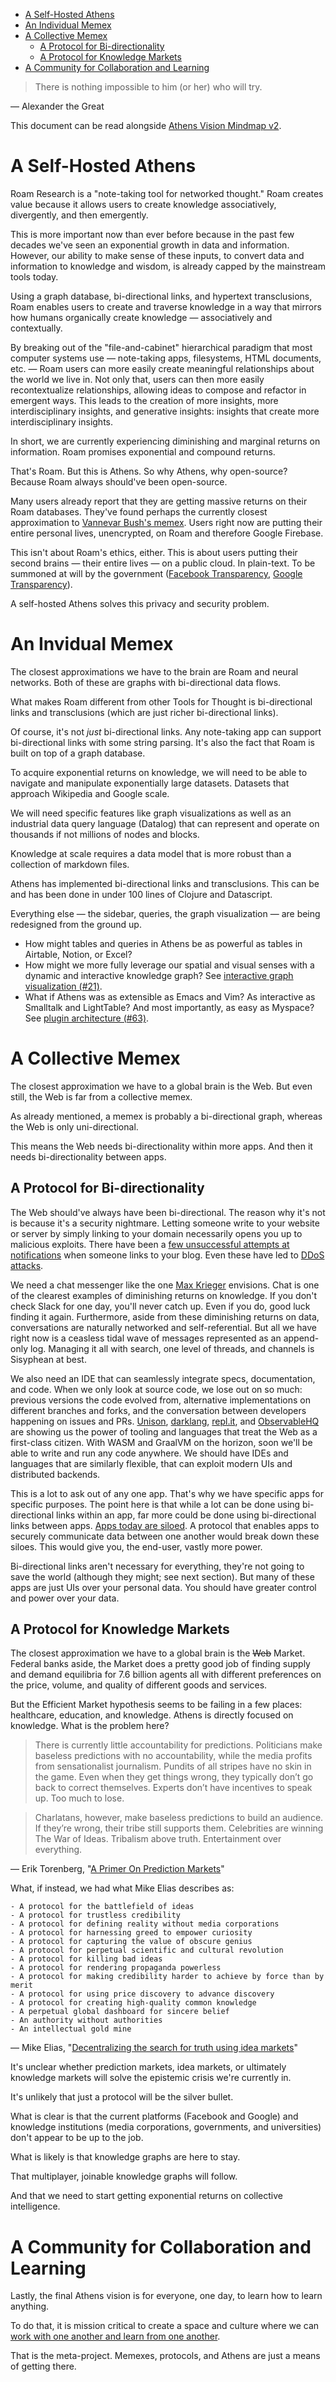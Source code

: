 - [A Self-Hosted Athens](#a-self-hosted-athens)
- [An Individual Memex](#an-individual-memex)
- [A Collective Memex](#a-collective-memex)
  - [A Protocol for Bi-directionality](#a-protocol-for-bi-directionality)
  - [A Protocol for Knowledge Markets](#a-protocol-for-knowledge-markets)
- [A Community for Collaboration and Learning](#a-community-for-collaboration-and-learning)

> There is nothing impossible to him (or her) who will try.

— Alexander the Great

This document can be read alongside [Athens Vision Mindmap v2](https://www.notion.so/athensresearch/Athens-Roadmap-Mindmap-v2-096427f189b648729ae0acbdcefd4c6f?showMoveTo=true).

# A Self-Hosted Athens

Roam Research is a "note-taking tool for networked thought." Roam creates value because it allows users to create knowledge associatively, divergently, and then emergently.

This is more important now than ever before because in the past few decades we've seen an exponential growth in data and information. However, our ability to make sense of these inputs, to convert data and information to knowledge and wisdom, is already capped by the mainstream tools today.

Using a graph database, bi-directional links, and hypertext transclusions, Roam enables users to create and traverse knowledge in a way that mirrors how humans organically create knowledge — associatively and contextually.

By breaking out of the "file-and-cabinet" hierarchical paradigm that most computer systems use — note-taking apps,  filesystems, HTML documents, etc. — Roam users can more easily create meaningful relationships about the world we live in. Not only that, users can then more easily recontextualize relationships, allowing ideas to compose and refactor in emergent ways. This leads to the creation of more insights, more interdisciplinary insights, and generative insights: insights that create more interdisciplinary insights.

In short, we are currently experiencing diminishing and marginal returns on information. Roam promises exponential and compound returns.

That's Roam. But this is Athens. So why Athens, why open-source? Because Roam always should've been open-source.

Many users already report that they are getting massive returns on their Roam databases. They've found perhaps the currently closest approximation to [Vannevar Bush's memex](https://www.theatlantic.com/magazine/archive/1945/07/as-we-may-think/303881/). Users right now are putting their entire personal lives, unencrypted, on Roam and therefore Google Firebase.

This isn't about Roam's ethics, either. This is about users putting their second brains — their entire lives — on a public cloud. In plain-text. To be summoned at will by the government ([Facebook Transparency](https://transparency.facebook.com/government-data-requests/country/US), [Google Transparency](https://transparencyreport.google.com/user-data/overview?hl=en)).

A self-hosted Athens solves this privacy and security problem.

# An Invidual Memex

The closest approximations we have to the brain are Roam and neural networks. Both of these are graphs with bi-directional data flows.

What makes Roam different from other Tools for Thought is bi-directional links and transclusions (which are just richer bi-directional links).

Of course, it's not *just* bi-directional links. Any note-taking app can support bi-directional links with some string parsing. It's also the fact that Roam is built on top of a graph database.

To acquire exponential returns on knowledge, we will need to be able to navigate and manipulate exponentially large datasets. Datasets that approach Wikipedia and Google scale.

We will need specific features like graph visualizations as well as an industrial data query language (Datalog) that can represent and operate on thousands if not millions of nodes and blocks.

Knowledge at scale requires a data model that is more robust than a collection of markdown files.

Athens has implemented bi-directional links and transclusions. This can be and has been done in under 100 lines of Clojure and Datascript.

Everything else — the sidebar, queries, the graph visualization — are being redesigned from the ground up.

- How might tables and queries in Athens be as powerful as tables in Airtable, Notion, or Excel?
- How might we more fully leverage our spatial and visual senses with a dynamic and interactive knowledge graph? See [interactive graph visualization (#21)](https://github.com/athensresearch/athens/issues/21).
- What if Athens was as extensible as Emacs and Vim? As interactive as Smalltalk and LightTable? And most importantly, as easy as Myspace? See [plugin architecture (#63)](https://github.com/athensresearch/athens/issues/63).

# A Collective Memex

The closest approximation we have to a global brain is the Web. But even still, the Web is far from a collective memex.

As already mentioned, a memex is probably a bi-directional graph, whereas the Web is only uni-directional.

This means the Web needs bi-directionality within more apps. And then it needs bi-directionality between apps.

## A Protocol for Bi-directionality

The Web should've always have been bi-directional. The reason why it's not is because it's a security nightmare. Letting someone write to your website or server by simply linking to your domain necessarily opens you up to malicious exploits. There have been a [few unsuccessful attempts at notifications](https://en.wikipedia.org/wiki/Linkback) when someone links to your blog. Even these have led to [DDoS attacks](https://en.wikipedia.org/wiki/Pingback).

We need a chat messenger like the one [Max Krieger](http://a9.io/glue-comic/) envisions. Chat is one of the clearest examples of diminishing returns on knowledge. If you don't check Slack for one day, you'll never catch up. Even if you do, good luck finding it again. Furthermore, aside from these diminishing returns on data, conversations are naturally networked and self-referential. But all we have right now is a ceasless tidal wave of messages represented as an append-only log. Managing it all with search, one level of threads, and channels is Sisyphean at best.

We also need an IDE that can seamlessly integrate specs, documentation, and code. When we only look at source code, we lose out on so much: previous versions the code evolved from, alternative implementations on different branches and forks, and the conversation between developers happening on issues and PRs. [Unison](https://www.unisonweb.org/docs/tour), [darklang](https://darklang.com/), [repl.it](https://repl.it/), and [ObservableHQ](http://observablehq.com/)  are showing us the power of tooling and languages that treat the Web as a first-class citizen. With WASM and GraalVM on the horizon, soon we'll be able to write and run any code anywhere. We should have IDEs and languages that are similarly flexible, that can exploit modern UIs and distributed backends.

This is a lot to ask out of any one app. That's why we have specific apps for specific purposes. The point here is that while a lot can be done using bi-directional links within an app, far more could be done using bi-directional links between apps. [Apps today are siloed](https://uxdesign.cc/introducing-mercury-os-f4de45a04289). A protocol that enables apps to securely communicate data between one another would break down these siloes. This would give you, the end-user, vastly more power.

Bi-directional links aren't necessary for everything, they're not going to save the world (although they might; see next section). But many of these apps are just UIs over your personal data. You should have greater control and power over your data.

## A Protocol for Knowledge Markets

The closest approximation we have to a global brain is the ~~Web~~ Market. Federal banks aside, the Market does a pretty good job of finding supply and demand equilibria for 7.6 billion agents all with different preferences on the price, volume, and quality of different goods and services.

But the Efficient Market hypothesis seems to be failing in a few places: healthcare, education, and knowledge. Athens is directly focused on knowledge. What is the problem here?

> There is currently little accountability for predictions. Politicians make baseless predictions with no accountability, while the media profits from sensationalist journalism. Pundits of all stripes have no skin in the game. Even when they get things wrong, they typically don’t go back to correct themselves. Experts don’t have incentives to speak up. Too much to lose.

> Charlatans, however, make baseless predictions to build an audience. If they’re wrong, their tribe still supports them. Celebrities are winning The War of Ideas. Tribalism above truth. Entertainment over everything.

— Erik Torenberg, "[A Primer On Prediction Markets](https://www.tokendaily.co/blog/a-primer-on-prediction-markets)"

What, if instead, we had what Mike Elias describes as:

```
- A protocol for the battlefield of ideas
- A protocol for trustless credibility
- A protocol for defining reality without media corporations
- A protocol for harnessing greed to empower curiosity
- A protocol for capturing the value of obscure genius
- A protocol for perpetual scientific and cultural revolution
- A protocol for killing bad ideas
- A protocol for rendering propaganda powerless
- A protocol for making credibility harder to achieve by force than by merit
- A protocol for using price discovery to advance discovery
- A protocol for creating high-quality common knowledge
- A perpetual global dashboard for sincere belief
- An authority without authorities
- An intellectual gold mine
```

— Mike Elias, "[Decentralizing the search for truth using idea markets](https://medium.com/@harmonylion1/decentralizing-the-search-for-truth-using-financial-markets-648bf4408b5c)"

It's unclear whether prediction markets, idea markets, or ultimately knowledge markets will solve the epistemic crisis we're currently in.

It's unlikely that just a protocol will be the silver bullet.

What is clear is that the current platforms (Facebook and Google) and knowledge institutions (media corporations, governments, and universities) don't appear to be up to the job.

What is likely is that knowledge graphs are here to stay.

That multiplayer, joinable knowledge graphs will follow.

And that we need to start getting exponential returns on collective intelligence.

# A Community for Collaboration and Learning

Lastly, the final Athens vision is for everyone, one day, to learn how to learn anything.

To do that, it is mission critical to create a space and culture where we can [work with one another and learn from one another](https://github.com/athensresearch/athens/blob/master/CODE_OF_CONDUCT.md).

That is the meta-project. Memexes, protocols, and Athens are just a means of getting there.
